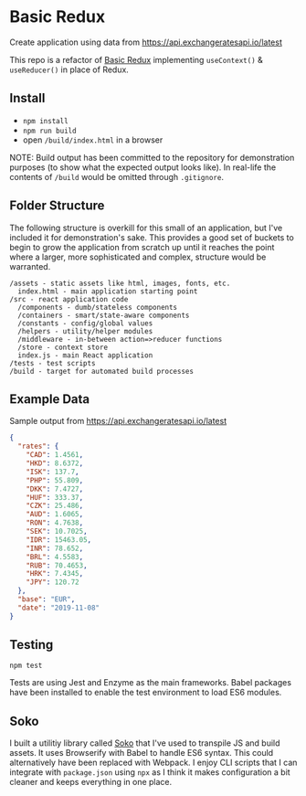 # Basic Redux

Create application using data from https://api.exchangeratesapi.io/latest

This repo is a refactor of [Basic Redux](https://github.com/robmclarty/basic-redux) implementing `useContext()` & `useReducer()` in place of Redux.

## Install

- `npm install`
- `npm run build`
- open `/build/index.html` in a browser

NOTE: Build output has been committed to the repository for demonstration
purposes (to show what the expected output looks like). In real-life the
contents of `/build` would be omitted through `.gitignore`.


## Folder Structure

The following structure is overkill for this small of an application, but I've
included it for demonstration's sake. This provides a good set of buckets to
begin to grow the application from scratch up until it reaches the point where
a larger, more sophisticated and complex, structure would be warranted.

```
/assets - static assets like html, images, fonts, etc.
  index.html - main application starting point
/src - react application code  
  /components - dumb/stateless components
  /containers - smart/state-aware components
  /constants - config/global values
  /helpers - utility/helper modules
  /middleware - in-between action=>reducer functions
  /store - context store
  index.js - main React application
/tests - test scripts
/build - target for automated build processes
```


## Example Data

Sample output from https://api.exchangeratesapi.io/latest

```json
{
  "rates": {
    "CAD": 1.4561,
    "HKD": 8.6372,
    "ISK": 137.7,
    "PHP": 55.809,
    "DKK": 7.4727,
    "HUF": 333.37,
    "CZK": 25.486,
    "AUD": 1.6065,
    "RON": 4.7638,
    "SEK": 10.7025,
    "IDR": 15463.05,
    "INR": 78.652,
    "BRL": 4.5583,
    "RUB": 70.4653,
    "HRK": 7.4345,
    "JPY": 120.72    
  },
  "base": "EUR",
  "date": "2019-11-08"
}
```


## Testing

`npm test`

Tests are using Jest and Enzyme as the main frameworks. Babel packages have been
installed to enable the test environment to load ES6 modules.


## Soko

I built a utilitiy library called [Soko](https://github.com/robmclarty/soko) that
I've used to transpile JS and build assets. It uses Browserify with Babel to
handle ES6 syntax. This could alternatively have been replaced with Webpack. I
enjoy CLI scripts that I can integrate with `package.json` using `npx` as I
think it makes configuration a bit cleaner and keeps everything in one place.
